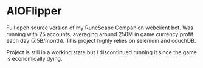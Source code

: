 # AIOFlipper

Full open source version of my RuneScape Companion webclient bot. Was running with 25 accounts, averaging around 250M in game currency profit each day (7.5B/month).
This project highly relies on selenium and couchDB.

Project is still in a working state but I discontinued running it since the game is economically dying.
